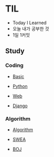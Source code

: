 # TIL
- Today I Learned
- 오늘 내가 공부한 것
- 1일 1커밋

## Study

### Coding

- [Basic](https://github.com/Dong-Uri/TIL/blob/master/Basic)

- [Python](https://github.com/Dong-Uri/TIL/tree/master/Python)

- [Web](https://github.com/Dong-Uri/TIL/tree/master/Web)

- [Django](https://github.com/Dong-Uri/TIL/tree/master/Django)

### Algorithm

- [Algorithm](https://github.com/Dong-Uri/TIL/tree/master/Algorithm)

- [SWEA](https://github.com/Dong-Uri/TIL/tree/master/SWEA)

- [BOJ](https://github.com/Dong-Uri/TIL/tree/master/BOJ)
